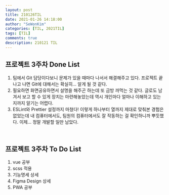 ```yaml
---
layout: post
title: 210126TIL 
date: 2021-01-26 14:18:00
author: "SeWonKim"
categories: [TIL, 2021TIL]
tags: [TIL]
comments: true
description: 210121 TIL
---
```


## 프로젝트 3주차 Done List

1. 팀에서 Git 담당이다보니 문제가 있을 때마다 나서서 해결해주고 있다. 프로젝트 끝나고 나면 Git에 대해서는 확실히... 알게 될 것 같다.
2. 필요하면 화면공유하면서 설명을 해주곤 하는데 또 금방 까먹는 것 같다. 글로도 남겨서 보고 할 수 있게 장치는 마련해놓았는데 역시 개인마다 얼마나 이해하고 있는지까지 알기는 어렵다.
3. ESLint와 Prettier 설정까지 마쳤다! 이렇게 하나부터 열까지 제대로 맞춰본 경험은 없었는데 내 컴퓨터에서도, 팀원의 컴퓨터에서도 잘 작동하는 걸 확인하니까 뿌듯했다. 이제... 정말 개발할 일만 남았다.

&nbsp;

## 프로젝트 3주차 To Do List

1. vue 공부
2. scss 적용
3. 기능명세 상세
4. Figma Design 상세
5. PWA 공부

&nbsp;
&nbsp;

